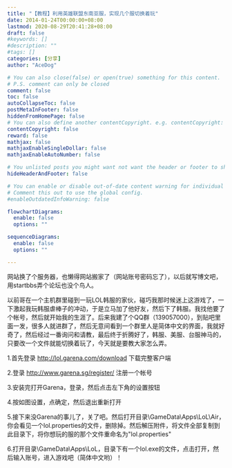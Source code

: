 ```yaml
---
title: "【教程】利用英雄联盟东南亚服，实现几个服切换着玩"
date: 2014-01-24T00:00:00+08:00
lastmod: 2020-08-29T20:41:28+08:00
draft: false
#keywords: []
#description: ""
#tags: []
categories: [分享]
author: "AceDog"

# You can also close(false) or open(true) something for this content.
# P.S. comment can only be closed
comment: false
toc: false
autoCollapseToc: false
postMetaInFooter: false
hiddenFromHomePage: false
# You can also define another contentCopyright. e.g. contentCopyright: "This is another copyright."
contentCopyright: false
reward: false
mathjax: false
mathjaxEnableSingleDollar: false
mathjaxEnableAutoNumber: false

# You unlisted posts you might want not want the header or footer to show
hideHeaderAndFooter: false

# You can enable or disable out-of-date content warning for individual post.
# Comment this out to use the global config.
#enableOutdatedInfoWarning: false

flowchartDiagrams:
  enable: false
  options: ""

sequenceDiagrams: 
  enable: false
  options: ""

---
```

网站换了个服务器，也懒得网站搬家了（网站账号密码忘了），以后就写博文吧，用startbbs弄个论坛也没个鸟人。

<!--more-->

以前哥在一个主机群里碰到一玩LOL韩服的家伙，碰巧我那时候迷上这游戏了，一下激起我玩韩服虐棒子的冲动，于是立马加了他好友，然后下了韩服。我找他要了个帐号，然后就开始我的生涯了。后来我建了个QQ群（139057000），到贴吧里面一发，很多人就进群了，然后无意间看到一个群里人是简体中文的界面，我就好奇了，然后经过一番询问和请教，最后终于折腾好了，韩服、美服、台服神马的，只要改一个文件就能切换着玩了，今天就是要教大家怎么弄。

1.首先登录 http://lol.garena.com/download 下载完整客户端

2.登录 http://www.garena.sg/register/ 注册一个帐号

3.安装完打开Garena，登录，然后点击左下角的设置按钮

4.按如图设置，点确定，然后退出重新打开

5.接下来没Garena的事儿了，关了吧。然后打开目录\\GameData\\Apps\\LoL\\Air，你会看见一个lol.properties的文件，删除掉。然后解压附件，将文件全部复制到此目录下，将你想玩的服的那个文件重命名为\"lol.properties\"

6.打开目录\\GameData\\Apps\\LoL，目录下有一个lol.exe的文件，点击打开，然后输入账号，进入游戏吧（简体中文哟）！